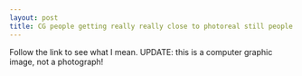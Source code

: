 ```yaml
---
layout: post
title: CG people getting really really close to photoreal still people 
---
```



Follow the link to see what I mean. UPDATE: this is a computer graphic image, not a photograph!
